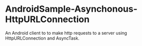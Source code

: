 # AndroidSample-Asynchonous-HttpURLConnection
An Android client to to make http requests to a server using HttpURLConnection and AsyncTask.
